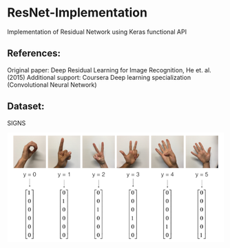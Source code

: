 # ResNet-Implementation

Implementation of Residual Network using Keras functional API 

## References:
Original paper: Deep Residual Learning for Image Recognition, He et. al. (2015)
Additional support: Coursera Deep learning specialization (Convolutional Neural Network)

## Dataset: 
SIGNS

![SIGNS dataset](https://github.com/smallik92/ResNet-Implementation/blob/master/Capture.PNG)

